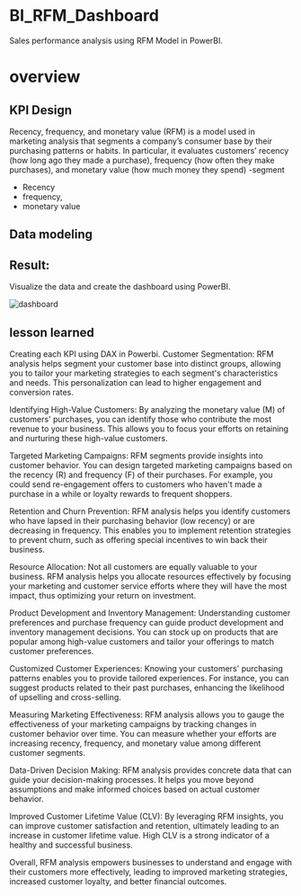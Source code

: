 # BI_RFM_Dashboard
Sales performance analysis using RFM Model in PowerBI.

# overview



## KPI Design
Recency, frequency, and monetary value (RFM) is a model used in marketing analysis that segments a company’s consumer base by their purchasing patterns or habits. 
In particular, it evaluates customers’ recency (how long ago they made a purchase), frequency (how often they make purchases), and monetary value (how much money they spend)
-segment
- Recency
- frequency,
- monetary value

## Data modeling



<relationship picture>




## Result:

Visualize the data and create the dashboard using PowerBI.

![dashboard](https://github.com/yrenn/BI_RFM_Dashboard/assets/118937529/e8ba0ab2-3714-493f-9155-e54a3465ad6b)



## lesson learned

Creating each KPI using DAX in Powerbi.
Customer Segmentation: RFM analysis helps segment your customer base into distinct groups, allowing you to tailor your marketing strategies to each segment's characteristics and needs. This personalization can lead to higher engagement and conversion rates.

Identifying High-Value Customers: By analyzing the monetary value (M) of customers' purchases, you can identify those who contribute the most revenue to your business. This allows you to focus your efforts on retaining and nurturing these high-value customers.

Targeted Marketing Campaigns: RFM segments provide insights into customer behavior. You can design targeted marketing campaigns based on the recency (R) and frequency (F) of their purchases. For example, you could send re-engagement offers to customers who haven't made a purchase in a while or loyalty rewards to frequent shoppers.

Retention and Churn Prevention: RFM analysis helps you identify customers who have lapsed in their purchasing behavior (low recency) or are decreasing in frequency. This enables you to implement retention strategies to prevent churn, such as offering special incentives to win back their business.

Resource Allocation: Not all customers are equally valuable to your business. RFM analysis helps you allocate resources effectively by focusing your marketing and customer service efforts where they will have the most impact, thus optimizing your return on investment.

Product Development and Inventory Management: Understanding customer preferences and purchase frequency can guide product development and inventory management decisions. You can stock up on products that are popular among high-value customers and tailor your offerings to match customer preferences.

Customized Customer Experiences: Knowing your customers' purchasing patterns enables you to provide tailored experiences. For instance, you can suggest products related to their past purchases, enhancing the likelihood of upselling and cross-selling.

Measuring Marketing Effectiveness: RFM analysis allows you to gauge the effectiveness of your marketing campaigns by tracking changes in customer behavior over time. You can measure whether your efforts are increasing recency, frequency, and monetary value among different customer segments.

Data-Driven Decision Making: RFM analysis provides concrete data that can guide your decision-making processes. It helps you move beyond assumptions and make informed choices based on actual customer behavior.

Improved Customer Lifetime Value (CLV): By leveraging RFM insights, you can improve customer satisfaction and retention, ultimately leading to an increase in customer lifetime value. High CLV is a strong indicator of a healthy and successful business.

Overall, RFM analysis empowers businesses to understand and engage with their customers more effectively, leading to improved marketing strategies, increased customer loyalty, and better financial outcomes.
